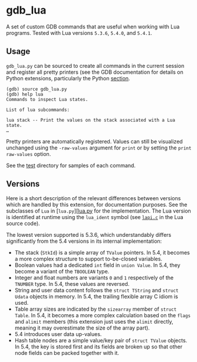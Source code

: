 gdb_lua
=======

A set of custom GDB commands that are useful when working with Lua programs.
Tested with Lua versions `5.3.6`, `5.4.0`, and `5.4.1`.

Usage
-----

`gdb_lua.py` can be sourced to create all commands in the current session and
register all pretty printers (see the GDB documentation for details on Python
extensions, particularly the Python
[section](https://sourceware.org/gdb/current/onlinedocs/gdb/Python.html).

```
(gdb) source gdb_lua.py
(gdb) help lua
Commands to inspect Lua states.

List of lua subcommands:

lua stack -- Print the values on the stack associated with a Lua state.
…
```

Pretty printers are automatically registered.  Values can still be visualized
unchanged using the `-raw-values` argument for `print` or by setting the `print
raw-values` option.

See the [test](./test) directory for samples of each command.

Versions
--------

Here is a short description of the relevant differences between versions which
are handled by this extension, for documentation purposes.  See the subclasses
of `Lua` in [`lua.py`][[lua.py] for the implementation.  The Lua version is
identified at runtime using the `lua_ident` symbol (see [`lapi.c`][lapi.c] in
the Lua source code).

The lowest version supported is 5.3.6, which understandably differs
significantly from the 5.4 versions in its internal implementation:

- The stack (`StkId`) is a simple array of `TValue` pointers.  In 5.4, it
  becomes a more complex structure to support to-be-closed variables.
- Boolean values had a dedicated `int` field in `union Value`.  In 5.4, they
  become a variant of the `TBOOLEAN` type.
- Integer and float numbers are variants `0` and `1` respectively of the
  `TNUMBER` type.  In 5.4, these values are reversed.
- String and user data content follows the `struct TString` and `struct Udata`
  objects in memory.  In 5.4, the trailing flexible array C idiom is used.
- Table array sizes are indicated by the `sizearray` member of `struct Table`.
  In 5.4, it becomes a more complex calculation based on the `flags` and
  `alimit` members (this extension just uses the `alimit` directly, meaning it
  may overestimate the size of the array part).
- 5.4 introduces user data up-values.
- Hash table nodes are a simple value/key pair of `struct TValue` objects.  In
  5.4, the key is stored first and its fields are broken up so that other node
  fields can be packed together with it.

[lapi.c]: https://github.com/lua/lua/blob/master/lapi.c
[lua.py]: ./gdb_lua/lua.py
